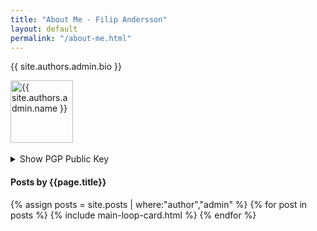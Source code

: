 ```yaml
---
title: "About Me - Filip Andersson"
layout: default
permalink: "/about-me.html"
---
```

<div class="container">
<div class="row justify-content-center">
    <div class="col-md-8">        
        <div class="row align-items-center mb-5">
            <div class="col-md-9">
                <p class="excerpt">{{ site.authors.admin.bio }}</p>
            </div>
            <div class="col-md-3 text-right">
                <img alt="{{ site.authors.admin.name }}" src="{{site.baseurl}}/{{ site.authors.admin.avatar }}" class="rounded-circle" height="100" width="100">
            </div>
            <div class="icon-block mt-3 d-flex justify-content-between">  
              <div>
                <a target="_blank" href="{{ site.authors.admin.github }}" aria-label="GitHub"><i class="fab fa-github text-muted"></i></a> &nbsp;
                <a target="_blank" href="{{ site.authors.admin.linkedin }}" aria-label="LinkedIn"><i class="fab fa-linkedin-in text-muted"></i></a> &nbsp;
                <a href="{{ site.authors.admin.email }}" aria-label="Email"><i class="fas fa-envelope text-muted"></i></a> &nbsp;
                <a href="{{ site.authors.admin.email-alt }}" aria-label="Alt Email"><i class="fas fa-envelope-open-text text-muted"></i></a> &nbsp;
                <a target="_blank" href="{{ site.authors.admin.orcid }}" aria-label="ORCID"><i class="fab fa-orcid text-muted"></i></a> &nbsp;
              </div>
            </div>
            <details>
              <summary><i class="fas fa-key"></i> Show PGP Public Key</summary>
              <pre>
              -----BEGIN PGP PUBLIC KEY BLOCK-----
              [insert your key here]
              -----END PGP PUBLIC KEY BLOCK-----
              </pre>
            </details>
        </div>
        <h4 class="font-weight-bold spanborder"><span>Posts by {{page.title}}</span></h4>
            {% assign posts = site.posts | where:"author","admin" %}
            {% for post in posts %}
            {% include main-loop-card.html %}
            {% endfor %}
    </div>
</div>
</div>

